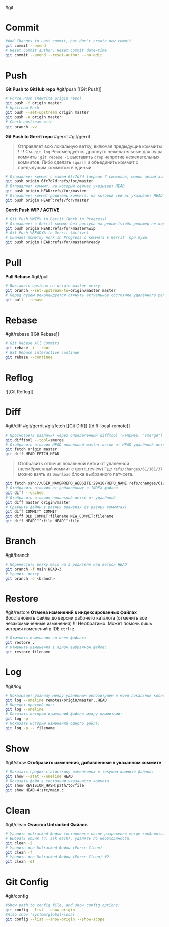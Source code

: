 #git
# Commit
```bash
#Add Changes to Last commit, but don't create new commit
git commit --amend
# Reset commit author, Reset commit date-time
git commit --amend --reset-author --no-edit
```
# Push
**Git Push to GitHub repo** #git/push [[Git Push]]
```bash
# Force Push (Rewrite origin repo)
git push -f origin master
# Upstream Push
git push --set-upstream origin master
git push -u origin master
# Check upstream with
git branch -vv
```
**Git Push to Gerrit repo** #gerrit #git/gerrit 
> Отправляет всю локальную ветку, включая предыдущие коммиты ! ! ! 
> Cм. `git log`
> Рекомендуется дропнуть нежелательные для пуша коммиты:
> `git rebase -i` выставить `drop` напротив нежелательных коммитов.
> Либо сделать `squash` и объединить коммит с предыдущим коммитом в единый.
```bash
# Отправляет коммит с хэшем 6fc7d7d (первые 7 символов, можно целый хэш) в Gerrit 
git push origin 6fc7d7d:refs/for/master
# Отправляет коммит, на который сейчас указывает HEAD
git push origin HEAD:refs/for/master
# Отправляет коммит-родитель коммита, на который сейчас указывает HEAD
git push origin HEAD^:refs/for/master
```
**Gerrit Push WIP / ACTIVE**
```bash
# Git Push %WIP% to Gerrit (Work in Progress)
# Отправляет в Gerrit коммит без доступа на ревью (чтобы ревьюер не видел коммит и изменения пока не потребуется).
git push origin HEAD:refs/for/master%wip
# Git Push %READY% to Gerrit (Active)
# Снимает пометку Work In Progress с коммита в Gerrit  при пуше.
git push origin HEAD:refs/for/master%ready
```

# Pull
**Pull Rebase** #git/pull
```bash
# Выставить upsteam на origin master ветку.
git branch --set-upstream-to=origin/master master
# Перед пушем рекомендуется стянуть актуальное состояние удалённого репозитория и разрешить конфликты.
git pull --rebase
```
# Rebase
 #git/rebase [[Git Rebase]]
```bash
# Git Rebase All Commits
git rebase -i --root
# Git Rebase interactive continue
git rebase --continue
```
# Reflog
![[Git Reflog]]

# Diff
#git/diff #git/gerrit #git/fetch [[Git Diff]] [[diff-local-remote]]

```bash
# Просмотреть различия через определённый difftool (напрмер, "smerge")
git difftool --tool=smerge
# Отобразить отличия HEAD локальной master-ветки от HEAD удалённой ветки master-ветки
git fetch origin master
git diff HEAD FETCH_HEAD
```
> Отобразить отличия локальной ветки от удалённой (несмёрженный коммит с gerrit.review) 
> Где `refs/changes/61/161/37`
> можно взять из `Download` блока выбранного патчсета.
```bash
git fetch ssh://USER_NAME@REPO_WEBSITE:29418/REPO_NAME refs/changes/61/161/37 && git diff FETCH_HEAD -R
# Отобразить отличия от добавленных в INDEX файлов
git diff --cached
# Отобразить отличия локальной ветки от удалённой
git diff master origin/master
# Сравнить файлы в разных ревизиях (в разных коммитах)
git diff COMMIT^ COMMIT
git diff OLD_COMMIT:filename NEW_COMMIT:filename
git diff HEAD^^^:file HEAD^^:file
```
# Branch
#git/branch
```bash
# Переместить ветку main на 3 родителя над веткой HEAD
git branch -f main HEAD~3
# Удалить ветку
git branch -d <branch>
```
# Restore
#git/restore
**Отмена изменений в индексированных файлах**
Восстановить файлы до версии рабочего каталога (отменить все незакоммиченные изменения) 
!!! Необратимо. Может помочь лишь история изменений в IDE `ctrl+z`.
```bash
# Отменить изменения во всех файлах:
git restore .
# Отменить изменения в одном выбранном файле:
git restore filename
```
# Log
#git/log
```bash
# Показывает разницу между удалённым репозитрием и моей локальной копией:
git log --oneline remotes/origin/master..HEAD
# Выведет краткий лог: 
git log --oneline
# Показать историю изменений файлов между коммитами:
git log -p
# Показать историю изменений одного файла:
git log -p -- filename
```
# Show
#git/show
**Отобразить изменения, добавленные в указанном коммите**
```bash
# Показать график-статисткику изменяемых в текущем коммите файлов:
git show --stat --oneline HEAD
# Показать файл в состоянии указанного коммита
git show REVISION_HASH:path/to/file
git show HEAD~4:src/main.c
```
# Clean
#git/clean
**Очистка Untracked Файлов**

```bash
# Удалить untracked файлы (оставшиеся после разрешения merge-конфликта) (Interactive Clean)
# Выбрать опцию (4: ask each), удалять по необходимости.
git clean -i
# Удалить все Untracked Файлы (Force Clean)
git clean -f
# Удалить все Untracked Файлы (Force Clean) #2
git clean -df
```

# Git Config
#git/config
```bash
#Show path to config file, and show config options:
git config --list --show-origin
#Also show 'system/global/local':
git config --list --show-origin --show-scope
```
